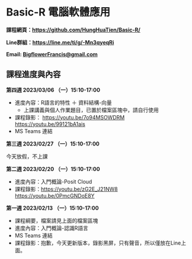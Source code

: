 # Basic-R 電腦軟體應用

**課程網頁：https://github.com/HungHuaTien/Basic-R/**

**Line群組：https://line.me/ti/g/-Mn3qyeqRi**

**Email: BigflowerFrancis@gmail.com**

## 課程進度與內容

**第四週 2023/03/06 （一）15:10-17:00**

- 進度內容：R語言的特性 ＋ 資料結構-向量
  - 上課講義與個人作業題目，已置於檔案區塊中，請自行使用
- 課程錄影：  https://youtu.be/7o94MSOWDRM
https://youtu.be/99121bA1ais
- MS Teams 連結


**第三週 2023/02/27 （一）15:10-17:00**

今天放假，不上課

**第二週 2023/02/20 （一）15:10-17:00**

- 進度內容：入門概論-Posit Cloud
- 課程錄影：https://youtu.be/zG2E_J21NW8
https://youtu.be/0PmcGNDoE8Y


**第一週 2023/02/13 （一）15:10-17:00**

- 課程綱要，檔案請見上面的檔案區塊
- 進度內容：入門概論-認識R語言
- MS Teams 連結
- 課程錄影：抱歉，今天更新版本，錄影黑屏，只有聲音，所以僅放在Line上面。



